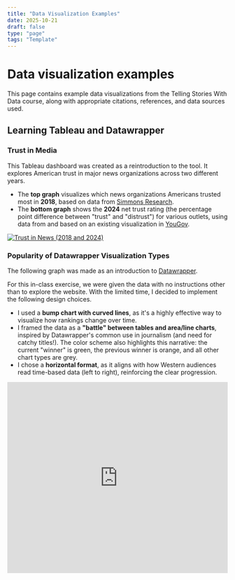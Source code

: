 ```yaml
---
title: "Data Visualization Examples"
date: 2025-10-21
draft: false
type: "page"
tags: "Template"
---
```


# Data visualization examples
This page contains example data visualizations from the Telling Stories With Data course, along with appropriate citations, references, and data sources used.

## Learning Tableau and Datawrapper

### Trust in Media

This Tableau dashboard was created as a reintroduction to the tool. It explores American trust in major news organizations across two different years.
- The **top graph** visualizes which news organizations Americans trusted most in **2018**, based on data from [Simmons Research](https://infogram.com/276787a2-ff55-457f-9a29-c0a8267b8b29).
- The **bottom graph** shows the **2024** net trust rating (the percentage point difference between "trust" and "distrust") for various outlets, using data from and based on an existing visualization in [YouGov](https://today.yougov.com/politics/articles/49552-trust-in-media-2024-which-news-outlets-americans-trust).

<div class='tableauPlaceholder' id='viz1761885112194' style='position: relative'><noscript><a href='#'><img alt='Trust in News (2018 and 2024) ' src='https:&#47;&#47;public.tableau.com&#47;static&#47;images&#47;Tr&#47;TrustInMedia_17618797080800&#47;TrustinNews2018and2024&#47;1_rss.png' style='border: none' /></a></noscript><object class='tableauViz'  style='display:none;'><param name='host_url' value='https%3A%2F%2Fpublic.tableau.com%2F' /> <param name='embed_code_version' value='3' /> <param name='site_root' value='' /><param name='name' value='TrustInMedia_17618797080800&#47;TrustinNews2018and2024' /><param name='tabs' value='no' /><param name='toolbar' value='yes' /><param name='static_image' value='https:&#47;&#47;public.tableau.com&#47;static&#47;images&#47;Tr&#47;TrustInMedia_17618797080800&#47;TrustinNews2018and2024&#47;1.png' /> <param name='animate_transition' value='yes' /><param name='display_static_image' value='yes' /><param name='display_spinner' value='yes' /><param name='display_overlay' value='yes' /><param name='display_count' value='yes' /><param name='language' value='en-US' /><param name='filter' value='publish=yes' /></object></div>
<script type='text/javascript'>
    var divElement = document.getElementById('viz1761885112194');
    var vizElement = divElement.getElementsByTagName('object')[0];
    if ( divElement.offsetWidth > 800 ) { vizElement.style.width='850px';vizElement.style.height='1127px';} else if ( divElement.offsetWidth > 500 ) { vizElement.style.width='850px';vizElement.style.height='1127px';} else { vizElement.style.width='100%';vizElement.style.height='727px';}
     var scriptElement = document.createElement('script');
    scriptElement.src = 'https://public.tableau.com/javascripts/api/viz_v1.js';
    vizElement.parentNode.insertBefore(scriptElement, vizElement);
</script>

### Popularity of Datawrapper Visualization Types

The following graph was made as an introduction to [Datawrapper](https://datawrapper.dwcdn.net/Tb9rk/2/).

For this in-class exercise, we were given the data with no instructions other than to explore the website. With the limited time, I decided to implement the following design choices.
- I used a **bump chart with curved lines**, as it's a highly effective way to visualize how rankings change over time.
- I framed the data as a **"battle" between tables and area/line charts**, inspired by Datawrapper's common use in journalism (and need for catchy titles!). The color scheme also highlights this narrative: the current "winner" is green, the previous winner is orange, and all other chart types are grey.
- I chose a **horizontal format**, as it aligns with how Western audiences read time-based data (left to right), reinforcing the clear progression.

<iframe title="How The Tables Have Turned" aria-label="Line chart" id="datawrapper-chart-Tb9rk" src="https://datawrapper.dwcdn.net/Tb9rk/2/" scrolling="no" frameborder="0" style="width: 0; min-width: 100% !important; border: none;" height="437" data-external="1"></iframe><script type="text/javascript">window.addEventListener("message",function(a){if(void 0!==a.data["datawrapper-height"]){var e=document.querySelectorAll("iframe");for(var t in a.data["datawrapper-height"])for(var r,i=0;r=e[i];i++)if(r.contentWindow===a.source){var d=a.data["datawrapper-height"][t]+"px";r.style.height=d}}});</script>